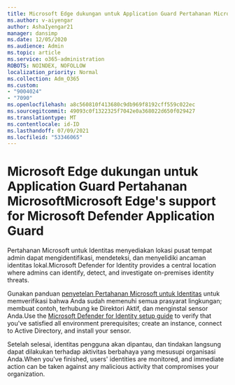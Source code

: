 ```yaml
---
title: Microsoft Edge dukungan untuk Application Guard Pertahanan Microsoft
ms.author: v-aiyengar
author: AshaIyengar21
manager: dansimp
ms.date: 12/05/2020
ms.audience: Admin
ms.topic: article
ms.service: o365-administration
ROBOTS: NOINDEX, NOFOLLOW
localization_priority: Normal
ms.collection: Adm_O365
ms.custom:
- "9004024"
- "7090"
ms.openlocfilehash: a8c560810f413680c9db969f8192cff559c022ec
ms.sourcegitcommit: 49093c0f1322325f7042e0a368022d650f029427
ms.translationtype: MT
ms.contentlocale: id-ID
ms.lasthandoff: 07/09/2021
ms.locfileid: "53346065"
---
```

# <a name="microsoft-edges-support-for-microsoft-defender-application-guard"></a><span data-ttu-id="bca71-102">Microsoft Edge dukungan untuk Application Guard Pertahanan Microsoft</span><span class="sxs-lookup"><span data-stu-id="bca71-102">Microsoft Edge's support for Microsoft Defender Application Guard</span></span>

<span data-ttu-id="bca71-103">Pertahanan Microsoft untuk Identitas menyediakan lokasi pusat tempat admin dapat mengidentifikasi, mendeteksi, dan menyelidiki ancaman identitas lokal.</span><span class="sxs-lookup"><span data-stu-id="bca71-103">Microsoft Defender for Identity provides a central location where admins can identify, detect, and investigate on-premises identity threats.</span></span> 

<span data-ttu-id="bca71-104">Gunakan panduan [penyetelan Pertahanan Microsoft untuk Identitas](https://admin.microsoft.com/AdminPortal/Home?#/modernonboarding/microsoftdefenderforidentitysetupguide) untuk memverifikasi bahwa Anda sudah memenuhi semua prasyarat lingkungan; membuat contoh, terhubung ke Direktori Aktif, dan menginstal sensor Anda.</span><span class="sxs-lookup"><span data-stu-id="bca71-104">Use the [‎Microsoft Defender for Identity‎ setup guide](https://admin.microsoft.com/AdminPortal/Home?#/modernonboarding/microsoftdefenderforidentitysetupguide) to verify that you've satisfied all environment prerequisites; create an instance, connect to Active Directory, and install your sensor.</span></span> 

<span data-ttu-id="bca71-105">Setelah selesai, identitas pengguna akan dipantau, dan tindakan langsung dapat dilakukan terhadap aktivitas berbahaya yang mesusupi organisasi Anda.</span><span class="sxs-lookup"><span data-stu-id="bca71-105">When you've finished, users' identities are monitored, and immediate action can be taken against any malicious activity that compromises your organization.</span></span>
